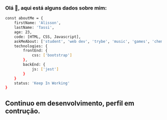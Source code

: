 ### Olá 👋, aqui está alguns dados sobre mim: 

```sh
const aboutMe = {
    firstName: 'Alisson',
    lastName: 'Tassi',
    age: 23,
    code: [HTML, CSS, Javascript],
    askMeAbout: ['student', 'web dev', 'trybe', 'music', 'games', 'chemical', 'engineering', 'korean-series', 'korean-music'],
    technologies: {
        frontEnd: {
            css: ['bootstrap']   
        },
        backEnd: {
            js: ['jest']
        }
    }
    status: 'Keep In Working'
}
```

## Continuo em desenvolvimento, perfil em contrução.

